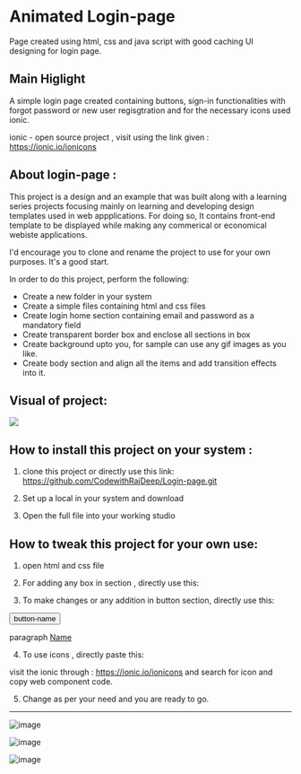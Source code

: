 # Animated Login-page
 Page created using html, css and java script with good caching UI designing for login page.

## Main Higlight  
A simple  login page  created containing buttons, sign-in functionalities with forgot password or new user regisgtration and for 
 the necessary icons used ionic. 
 
  ionic - open source project , visit using the link given : 
https://ionic.io/ionicons 

## About login-page : 

This project is  a design and an example that was built along with a learning series  projects focusing mainly on learning and developing design templates used in web appplications. For doing so, It contains front-end template to be displayed while making any commerical or economical webiste applications.

I'd encourage you to clone and rename the project to use for your own purposes. It's a good start.

In order to do this project, perform the following: 

* Create a new folder in your system 
* Create a simple files containing html and css files
* Create login home section containing email and password as a mandatory field
* Create transparent border box and enclose all sections in box 
* Create background upto you, for sample can use any gif images as you like. 
* Create body section and align all the items and add transition effects into it.

## Visual of project: 

<img src="![image](https://github.com/CodewithRajDeep/Login-page/assets/121842502/d98cd3e6-19bc-410e-b406-5a1bbc5cc8de)"/>

## How to install this project on your system : 

1. clone this project or directly use this link: https://github.com/CodewithRajDeep/Login-page.git

2. Set up a local in your system and download 

3. Open the full file into your working studio 

## How to tweak this project for your own use:

1. open html and css file

2. For adding any box in section , directly use this: 
    <div class =" name ">
    <div class="form-value" ></div>
   
3. To make changes or any addition in button section, directly use this: 

<button>button-name</button>
<div class="class-name">
<p>paragraph <a href="#">Name</a></p>
 </div> 

4. To use icons , directly paste this: 
<script type="module" src="https://unpkg.com/ionicons@7.1.0/dist/ionicons/ionicons.esm.js"></script>

<script nomodule src="https://unpkg.com/ionicons@7.1.0/dist/ionicons/ionicons.js"></script> 

visit the ionic through : 
https://ionic.io/ionicons and search for icon and copy web component code. 

5. Change as per your need and you are ready to go.
-------------------------------------------------

![image](https://github.com/CodewithRajDeep/Login-page/assets/121842502/6a05de36-a9a8-4748-985a-5387d2f50082)

![image](https://github.com/CodewithRajDeep/Login-page/assets/121842502/38693695-5d4e-4cca-9f4d-35aa1626d512)


![image](https://github.com/CodewithRajDeep/Login-page/assets/121842502/fb7112d8-36c4-4133-bcd7-a12baf61d822)





